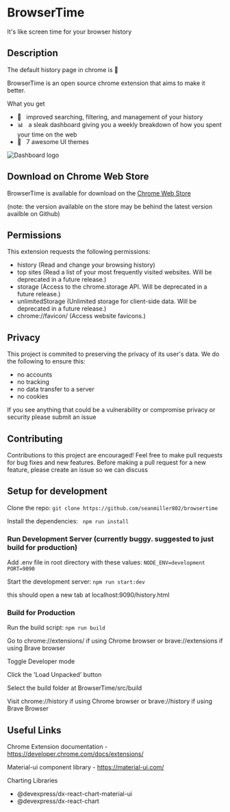 # BrowserTime
It's like screen time for your browser history

## Description
The default history page in chrome is :shit:

BrowserTime is an open source chrome extension that aims to make it better.

What you get

 - :mag_right: &nbsp; improved searching, filtering, and management of your history
 - :bar_chart: &nbsp; a sleak dashboard giving you a weekly breakdown of how you spent your time on the web
 - :art: &nbsp; 7 awesome UI themes

 ![Dashboard logo](./dash.png)
 
## Download on Chrome Web Store 
 
BrowserTime is available for download on the [Chrome Web Store](https://chrome.google.com/webstore/detail/browsertime/gaafojlhhgdkcjiglocphepomogeagie/)
 
(note: the version available on the store may be behind the latest version availble on Github)
 
## Permissions
 
This extension requests the following permissions:
 
- history (Read and change your browsing history)
- top sites (Read a list of your most frequently visited websites. Will be deprecated in a future release.)
- storage (Access to the chrome.storage API. Will be deprecated in a future release.)
- unlimitedStorage (Unlimited storage for client-side data. Will be deprecated in a future release.)
- chrome://favicon/ (Access website favicons.)

## Privacy

This project is commited to preserving the privacy of its user's data. We do the following to ensure this:

- no accounts
- no tracking
- no data transfer to a server
- no cookies

If you see anything that could be a vulnerability or compromise privacy or security please submit an issue
 
## Contributing

Contributions to this project are encouraged! Feel free to make pull requests for bug fixes and new features. Before making a pull request for a new feature, please create
an issue so we can discuss

## Setup for development

Clone the repo: ```git clone https://github.com/seanmiller802/browsertime```

Install the dependencies: ``` npm run install```

### Run Development Server (currently buggy. suggested to just build for production)

Add .env file in root directory with these values: ```NODE_ENV=development PORT=9090```

Start the development server: ```npm run start:dev```

this should open a new tab at localhost:9090/history.html

### Build for Production
Run the build script: ```npm run build```

Go to chrome://extensions/ if using Chrome browser or brave://extensions if using Brave browser

Toggle Developer mode

Click the 'Load Unpacked' button

Select the build folder at BrowserTime/src/build

Visit chrome://history if using Chrome browser or brave://history if using Brave Browser

## Useful Links

Chrome Extension documentation - https://developer.chrome.com/docs/extensions/

Material-ui component library - https://material-ui.com/

Charting Libraries 
- @devexpress/dx-react-chart-material-ui
- @devexpress/dx-react-chart

